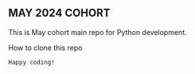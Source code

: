 ## MAY 2024 COHORT 


This is May cohort main repo for Python development.

How to clone this repo

```bash
Happy coding!
```
